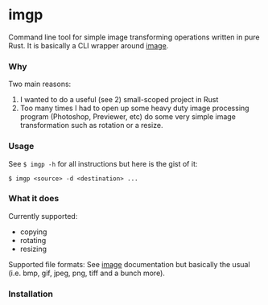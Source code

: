# imgp

Command line tool for simple image transforming operations written in pure Rust. It is basically a CLI wrapper around [image](https://docs.rs/image/0.20.0/image/).

### Why
Two main reasons: 

1. I wanted to do a useful (see 2) small-scoped project in Rust
2. Too many times I had to open up some heavy duty image processing program (Photoshop, Previewer, etc) do some very simple image transformation such as rotation or a resize.

### Usage
See `$ imgp -h` for all instructions but here is the gist of it:

`$ imgp <source> -d <destination> ...`


### What it does
Currently supported:

- copying
- rotating
- resizing

Supported file formats: See [image](https://docs.rs/image/0.20.0/image/) documentation but basically the usual (i.e. bmp, gif, jpeg, png, tiff and a bunch more).

### Installation
